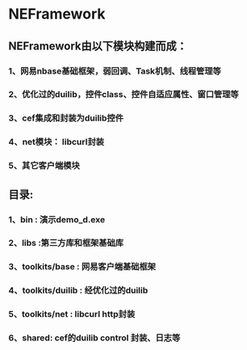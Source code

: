 # NEFramework

## NEFramework由以下模块构建而成：
### 1、网易nbase基础框架，弱回调、Task机制、线程管理等
### 2、优化过的duilib，控件class、控件自适应属性、窗口管理等
### 3、cef集成和封装为duilib控件
### 4、net模块： libcurl封装
### 5、其它客户端模块


## 目录:
### 1、bin : 演示demo_d.exe
### 2、libs :第三方库和框架基础库
### 3、toolkits/base : 网易客户端基础框架
### 4、toolkits/duilib : 经优化过的duilib
### 5、toolkits/net : libcurl http封装 
### 6、shared: cef的duilib control 封装、日志等
